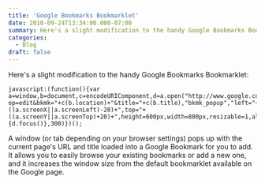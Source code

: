 ```yaml
---
title: 'Google Bookmarks Bookmarklet'
date: 2010-09-24T13:34:00.000-07:00
summary: Here's a slight modification to the handy Google Bookmarks Bookmarklet...
categories:
  - Blog
draft: false
---
```


Here's a slight modification to the handy Google Bookmarks Bookmarklet: 
```
javascript:(function(){var a=window,b=document,c=encodeURIComponent,d=a.open("http://www.google.com/bookmarks/mark?op=edit&bkmk="+c(b.location)+"&title="+c(b.title),"bkmk_popup","left="+((a.screenX||a.screenLeft)-20)+",top="+((a.screenY||a.screenTop)+20)+",height=600px,width=800px,resizable=1,alwaysRaised=1,scrollbars=1,menubar=1,toolbar=1");a.setTimeout(function(){d.focus()},300)})();
```  
A window (or tab depending on your browser settings) pops up with the current page's URL and title loaded into a Google Bookmark for you to add. It allows you to easily browse your existing bookmarks or add a new one, and it increases the window size from the default bookmarklet available on the Google page.
